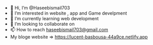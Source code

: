 - 👋 Hi, I’m @Haseebismail703
- 👀 I’m interested in  website , app and Game develpment  
- 🌱 I’m currently learning  web development
- 💞️ I’m looking to collaborate on 
- 📫 How to reach haseebismail703@gmail.com
- My  bloge website => https://lucent-basbousa-44a9ce.netlify.app

<!---
Haseebismail703/Haseebismail703 is a ✨ special ✨ repository because its `README.md` (this file) appears on your GitHub profile.
You can click the Preview link to take a look at your changes.
--->

